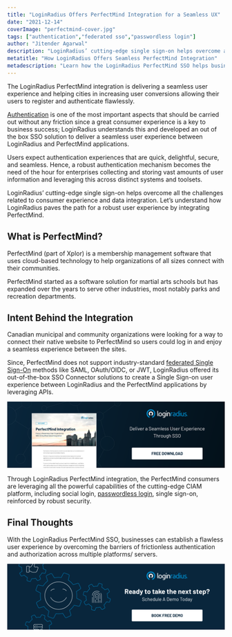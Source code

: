 ```yaml
---
title: "LoginRadius Offers PerfectMind Integration for a Seamless UX"
date: "2021-12-14"
coverImage: "perfectmind-cover.jpg"
tags: ["authentication","federated sso","passwordless login"]
author: "Jitender Agarwal"
description: "LoginRadius’ cutting-edge single sign-on helps overcome all the challenges related to consumer experience and data integration.  Let’s understand how LoginRadius paves the path for a robust user experience by integrating PerfectMind."
metatitle: "How LoginRadius Offers Seamless PerfectMind Integration"
metadescription: "Learn how the LoginRadius PerfectMind SSO helps businesses overcome the barriers of frictionless authentication and authorization across multiple platforms/ servers."
---
```


The LoginRadius PerfectMind integration is delivering a seamless user experience and helping cities in increasing user conversions allowing their users to register and authenticate flawlessly.

[Authentication](https://www.loginradius.com/authentication/) is one of the most important aspects that should be carried out without any friction since a great consumer experience is a key to business success; LoginRadius understands this and developed an out of the box SSO solution to deliver a seamless user experience between LoginRadius and PerfectMind applications.  

Users expect authentication experiences that are quick, delightful, secure, and seamless. Hence, a robust authentication mechanism becomes the need of the hour for enterprises collecting and storing vast amounts of user information and leveraging this across distinct systems and toolsets.

LoginRadius’ cutting-edge single sign-on helps overcome all the challenges related to consumer experience and data integration.  Let’s understand how LoginRadius paves the path for a robust user experience by integrating PerfectMind. 

## What is PerfectMind?

PerfectMind (part of Xplor) is a membership management software that uses cloud-based technology to help organizations of all sizes connect with their communities. 

PerfectMind started as a software solution for martial arts schools but has expanded over the years to serve other industries, most notably parks and recreation departments.


## Intent Behind the Integration 

Canadian municipal and community organizations were looking for a way to connect their native website to PerfectMind so users could log in and enjoy a seamless experience between the sites.

Since, PerfectMind does not support industry-standard [federated Single Sign-On](https://www.loginradius.com/blog/identity/loginradius-federated-identity-management/) methods like SAML, OAuth/OIDC, or JWT, LoginRadius offered its out-of-the-box SSO Connector solutions to create a Single Sign-on user experience between LoginRadius and the PerfectMind applications by leveraging APIs.

[![DS-perfectmind-int](DS-perfectmind-int.png)](https://www.loginradius.com/resource/perfectmind-integration)

Through LoginRadius PerfectMind integration, the PerfectMind consumers are leveraging all the powerful capabilities of the cutting-edge CIAM platform, including social login, [passwordless login](https://www.loginradius.com/blog/identity/passwordless-authentication-the-future-of-identity-and-security/), single sign-on, reinforced by robust security. 


## Final Thoughts 

With the LoginRadius PerfectMind SSO, businesses can establish a flawless user experience by overcoming the barriers of frictionless authentication and authorization across multiple platforms/ servers. 

[![Book-a-demo-loginradius](BD-Developers2-1024x310.png)](https://www.loginradius.com/contact-us?utm_source=blog&utm_medium=web&utm_campaign=loginradius-perfectmind-integration-sso-ux)
